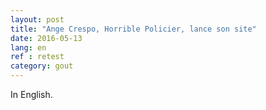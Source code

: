 ```yaml
---
layout: post
title: "Ange Crespo, Horrible Policier, lance son site"
date: 2016-05-13
lang: en
ref : retest
category: gout
---
```


In English.